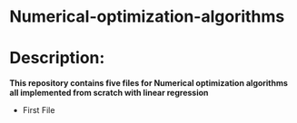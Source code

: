 # Numerical-optimization-algorithms

# Description:
**This repository contains five files for Numerical optimization algorithms all implemented from scratch with linear regression** 
* First File 

